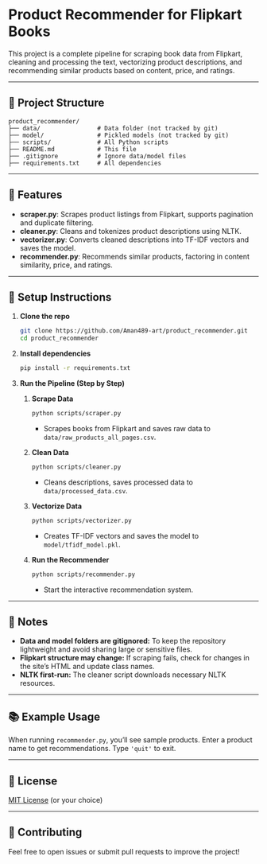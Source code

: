 # Product Recommender for Flipkart Books

This project is a complete pipeline for scraping book data from Flipkart, cleaning and processing the text, vectorizing product descriptions, and recommending similar products based on content, price, and ratings.

---

## 📁 Project Structure

```
product_recommender/
├── data/                # Data folder (not tracked by git)
├── model/               # Pickled models (not tracked by git)
├── scripts/             # All Python scripts
├── README.md            # This file
├── .gitignore           # Ignore data/model files
├── requirements.txt     # All dependencies
```

---

## 🚀 Features

- **scraper.py**: Scrapes product listings from Flipkart, supports pagination and duplicate filtering.
- **cleaner.py**: Cleans and tokenizes product descriptions using NLTK.
- **vectorizer.py**: Converts cleaned descriptions into TF-IDF vectors and saves the model.
- **recommender.py**: Recommends similar products, factoring in content similarity, price, and ratings.

---

## 🔧 Setup Instructions

1. **Clone the repo**
    ```bash
    git clone https://github.com/Aman489-art/product_recommender.git
    cd product_recommender
    ```

2. **Install dependencies**
    ```bash
    pip install -r requirements.txt
    ```

3. **Run the Pipeline (Step by Step)**

    1. **Scrape Data**
        ```bash
        python scripts/scraper.py
        ```
        - Scrapes books from Flipkart and saves raw data to `data/raw_products_all_pages.csv`.

    2. **Clean Data**
        ```bash
        python scripts/cleaner.py
        ```
        - Cleans descriptions, saves processed data to `data/processed_data.csv`.

    3. **Vectorize Data**
        ```bash
        python scripts/vectorizer.py
        ```
        - Creates TF-IDF vectors and saves the model to `model/tfidf_model.pkl`.

    4. **Run the Recommender**
        ```bash
        python scripts/recommender.py
        ```
        - Start the interactive recommendation system.

---

## 📝 Notes

- **Data and model folders are gitignored:** To keep the repository lightweight and avoid sharing large or sensitive files.
- **Flipkart structure may change:** If scraping fails, check for changes in the site’s HTML and update class names.
- **NLTK first-run:** The cleaner script downloads necessary NLTK resources.

---

## 📚 Example Usage

When running `recommender.py`, you’ll see sample products. Enter a product name to get recommendations. Type `'quit'` to exit.

---

## 📄 License

[MIT License](LICENSE) (or your choice)

---

## 🤝 Contributing

Feel free to open issues or submit pull requests to improve the project!
